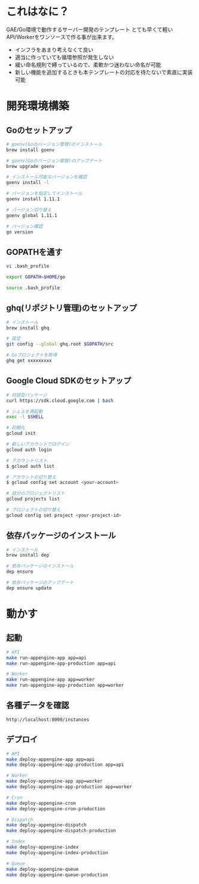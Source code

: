 # これはなに？
GAE/Go環境で動作するサーバー開発のテンプレート
とても早くて軽いAPI/Workerをワンソースで作る事が出来ます。
- インフラをあまり考えなくて良い
- 適当に作っていても循環参照が発生しない
- 緩い命名規則で縛っているので、柔軟かつ迷わない命名が可能
- 新しい機能を追加するときも本テンプレートの対応を待たないで素直に実装可能

# 開発環境構築
## Goのセットアップ
```bash
# goenv(Goのバージョン管理)のインストール
brew install goenv

# goenv(Goのバージョン管理)のアップデート
brew upgrade goenv

# インストール可能なバージョンを確認
goenv install -l

# バージョンを指定してインストール
goenv install 1.11.1

# バージョン切り替え
goenv global 1.11.1

# バージョン確認
go version
```

## GOPATHを通す
```bash
vi .bash_profile

export GOPATH=$HOME/go

source .bash_profile
```

## ghq(リポジトリ管理)のセットアップ
```bash
# インストール
brew install ghq

# 設定
git config --global ghq.root $GOPATH/src

# Goプロジェクトを取得
ghq get xxxxxxxxx
```

## Google Cloud SDKのセットアップ
```bash
# 対話型パッケージ
curl https://sdk.cloud.google.com | bash

# シェルを再起動
exec -l $SHELL

# 初期化
gcloud init

# 新しいアカウントでログイン
gcloud auth login

# アカウントリスト
$ gcloud auth list

# アカウントの切り替え
$ gcloud config set account <your-account>

# 自分のプロジェクトリスト
gcloud projects list

# プロジェクトの切り替え
gcloud config set project <your-project-id>
```

## 依存パッケージのインストール
```bash
# インストール
brew install dep

# 依存パッケージのインストール
dep ensure

# 依存パッケージのアップデート
dep ensure update
```

# 動かす
## 起動
```bash
# API
make run-appengine-app app=api
make run-appengine-app-production app=api

# Worker
make run-appengine-app app=worker
make run-appengine-app-production app=worker
```

## 各種データを確認
```
http://localhost:8000/instances
```

## デプロイ
```bash
# API
make deploy-appengine-app app=api
make deploy-appengine-app-production app=api

# Worker
make deploy-appengine-app app=worker
make deploy-appengine-app-production app=worker

# Cron
make deploy-appengine-cron
make deploy-appengine-cron-production

# Dispatch
make deploy-appengine-dispatch
make deploy-appengine-dispatch-production

# Index
make deploy-appengine-index
make deploy-appengine-index-production

# Queue
make deploy-appengine-queue
make deploy-appengine-queue-production
```
